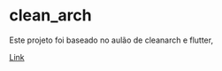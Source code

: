 # clean_arch

Este projeto foi baseado no aulão de cleanarch e flutter,

<a href="https://www.youtube.com/watch?v=5NAmPRkLgMk&t=22s">Link</a>